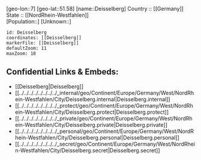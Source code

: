 ﻿---
location: [51.58,7] 
mapzoom: [7,12] 
mapmarker: city 
type: City
tags:
- geo/City


SpocWebEntityId: 29736
isDeleted: false
confidential: public

---
[geo-lon::7] 
[geo-lat::51.58] 
[name::Deisselberg] 
Country :: [[Germany]]  
State :: [[NordRhein-Westfahlen]]  
[Population::] 
[Unknown::] 


```leaflet
id: Deisselberg
coordinates: [[Deisselberg]] 
markerFile: [[Deisselberg]] 
defaultZoom: 11 
maxZoom: 18
```


## Confidential Links & Embeds: 
- [[Deisselberg|Deisselberg]]  
- [[../../../../../../../../_internal/geo/Continent/Europe/Germany/West/NordRhein-Westfahlen/City/Deisselberg.internal|Deisselberg.internal]] 
- [[../../../../../../../../_protect/geo/Continent/Europe/Germany/West/NordRhein-Westfahlen/City/Deisselberg.protect|Deisselberg.protect]] 
- [[../../../../../../../../_private/geo/Continent/Europe/Germany/West/NordRhein-Westfahlen/City/Deisselberg.private|Deisselberg.private]] 
- [[../../../../../../../../_personal/geo/Continent/Europe/Germany/West/NordRhein-Westfahlen/City/Deisselberg.personal|Deisselberg.personal]] 
- [[../../../../../../../../_secret/geo/Continent/Europe/Germany/West/NordRhein-Westfahlen/City/Deisselberg.secret|Deisselberg.secret]] 
